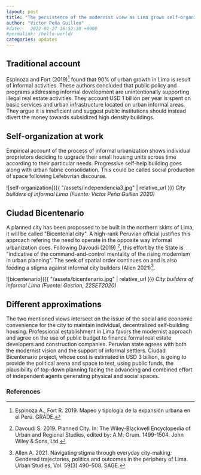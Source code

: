 ```yaml
---
layout: post
title: "The persistence of the modernist view as Lima grows self-organized"
author: "Victor Peña Guillen"
#date:   2022-01-27 16:52:30 +0900
#permalink: /hello-world/
categories: updates
---
```


## Traditional account

Espinoza and Fort (2019)[^1] found that 90% of urban growth in Lima is result of informal activities.
These authors concluded that public policy and programs addressing informal development are unintentionally supporting illegal real estate activities. They account USD 1 billion per year is spent on basic services and urban infrastructure located on urban informal areas. They argue it is inneficient and suggest public institutions should instead divert the money towards subsidized high density buildings.

## Self-organization at work

Empirical account of the process of informal urbanization shows individual proprietors deciding to upgrade their small housing units across time according to their particular needs. Progressive self-help building goes along with urban fabric consolidation. This could be called social production of space following Lefebvrian discourse.

![self-organization]({{ "/assets/independencia3.jpg" | relative_url }})
*City builders of informal Lima (Fuente: Victor Peña Guillen 2020)*

## Ciudad Bicentenario

A planned city has been propossed to be built in the northern skirts of Lima, it will be called "Bicentenial city". A high-rank Peruvian official justifies this approach refering the need to operate in the opposite way informal urbanization does. Following Davoudi (2019) [^2], this effort by the State is "indicative of the command-and-control mentality of the rising modernism in urban planning".
The seek of spatial order continues on and is also feeding a stigma against informal city builders (Allen 2021)[^3].

![bicentenario]({{ "/assets/bicentenario.jpg" | relative_url }})
*City builders of informal Lima (Fuente: Gestion, 22SET2020)*

## Different approximations

The two mentioned views intersect on the issue of the social and economic convenience for the city to maintain individual, decentralized self-building housing.
Professional establishment in Lima favors the modernist approach and agree on the use of public budget to finance formal real estate developers and construction companies.
Peruvian state agrees with both the modernist vision and the support of informal settlers.
Ciudad Bicentenario project, whose cost is estimated in USD 3 billion, is going to provide the political arena and space to test, using public funds, the plausibility of top-down planning facing the advancing and combined effort of independent agents generating physical and social spaces.

### References

[^1]: Espinoza A., Fort R. 2019. Mapeo y tipología de la expansión urbana en el Perú. GRADE.
[^2]: Davoudi S. 2019. Planned City. In: The Wiley-Blackwell Encyclopedia of Urban and Regional Studies, edited by: A.M. Orum. 1499-1504. John Wiley & Sons, Ltd.
[^3]: Allen A. 2021. Navigating stigma through everyday city-making: Gendered trajectories, politics and outcomes in the periphery of Lima. Urban Studies, Vol. 59(3) 490–508. SAGE.
